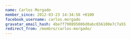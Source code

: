 ```yaml
---
name: Carlos Morgado
member_since: 2012-03-23 14:34:58 +0100
facebook_username: carlos.morgado
gravatar_email_hash: 4be7f790895006d0abc656100e7c7a55
redirect_from: /membro/carlos-morgado/
---
```

